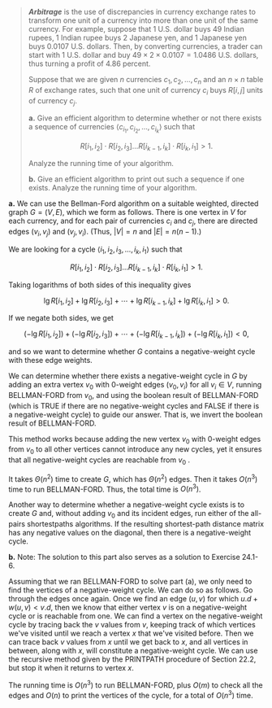
> __*Arbitrage*__ is the use of discrepancies in currency exchange rates to transform one unit of a currency into more than one unit of the same currency. For example, suppose that $1$ U.S. dollar buys $49$ Indian rupees, $1$ Indian rupee buys $2$ Japanese yen, and $1$ Japanese yen buys $0.0107$ U.S. dollars. Then, by converting currencies, a trader can start with $1$ U.S. dollar and buy $49 \times 2 \times 0.0107 = 1.0486$ U.S. dollars, thus turning a profit of $4.86$ percent.
>
> Suppose that we are given $n$ currencies $c_1, c_2, \ldots, c_n$ and an $n \times n$ table $R$ of exchange rates, such that one unit of currency $c_i$ buys $R[i, j]$ units of currency $c_j$.
>
> **a.** Give an efficient algorithm to determine whether or not there exists a sequence of currencies $\langle c_{i_1}, c_{i_2}, \ldots, c_{i_k} \rangle$ such that
>
> $$R[i_1, i_2] \cdot R[i_2, i_3] \ldots R[i_{k - 1}, i_k] \cdot R[i_k, i_1] > 1.$$
>
> Analyze the running time of your algorithm.
>
> **b.** Give an efficient algorithm to print out such a sequence if one exists. Analyze the running time of your algorithm.

**a.** We can use the Bellman-Ford algorithm on a suitable weighted, directed graph $G = (V, E)$, which we form as follows. There is one vertex in $V$ for each currency, and for each pair of currencies $c_i$ and $c_j$, there are directed edges $(v_i, v_j)$ and $(v_j , v_i)$. (Thus, $|V| = n$ and $|E| = n(n - 1)$.)

We are looking for a cycle $\langle i_1, i_2, i_3, \ldots, i_k, i_1 \rangle$ such that

$$R[i_1, i_2] \cdot R[i_2, i_3] \ldots R[i_{k - 1}, i_k] \cdot R[i_k, i_1] > 1.$$

Taking logarithms of both sides of this inequality gives

$$\lg R[i_1, i_2] + \lg R[i_2, i_3] + \cdots + \lg R[i_{k - 1}, i_k] + \lg R[i_k, i_1] > 0.$$

If we negate both sides, we get

$$(-\lg R[i_1, i_2]) + (-\lg R[i_2, i_3]) + \cdots + (-\lg R[i_{k - 1}, i_k]) + (-\lg R[i_k, i_1]) < 0,$$

and so we want to determine whether $G$ contains a negative-weight cycle with these edge weights.

We can determine whether there exists a negative-weight cycle in $G$ by adding an extra vertex $v_0$ with $0$-weight edges $(v_0, v_i)$ for all $v_i \in V$, running $\text{BELLMAN-FORD}$ from $v_0$, and using the boolean result of $\text{BELLMAN-FORD}$ (which is $\text{TRUE}$ if there are no negative-weight cycles and $\text{FALSE}$ if there is a negative-weight cycle) to guide our answer. That is, we invert the boolean result of $\text{BELLMAN-FORD}$.

This method works because adding the new vertex $v_0$ with $0$-weight edges from $v_0$ to all other vertices cannot introduce any new cycles, yet it ensures that all negative-weight cycles are reachable from $v_0$ .

It takes $\Theta(n^2)$ time to create $G$, which has $\Theta(n^2)$ edges. Then it takes $O(n^3)$ time to run $\text{BELLMAN-FORD}$. Thus, the total time is $O(n^3)$.

Another way to determine whether a negative-weight cycle exists is to create $G$ and, without adding $v_0$ and its incident edges, run either of the all-pairs shortestpaths algorithms. If the resulting shortest-path distance matrix has any negative values on the diagonal, then there is a negative-weight cycle.

**b.** Note: The solution to this part also serves as a solution to Exercise 24.1-6.

Assuming that we ran $\text{BELLMAN-FORD}$ to solve part (a), we only need to find the vertices of a negative-weight cycle. We can do so as follows. Go through the edges once again. Once we find an edge $(u, v)$ for which $u.d + w(u, v) < v.d$, then we know that either vertex $v$ is on a negative-weight cycle or is reachable from one. We can find a vertex on the negative-weight cycle by tracing back the $v$ values from $v$, keeping track of which vertices we've visited until we reach a vertex $x$ that we've visited before. Then we can trace back $v$ values from $x$ until we get back to $x$, and all vertices in between, along with $x$, will constitute a negative-weight cycle. We can use the recursive method given by the $\text{PRINTPATH}$ procedure of Section 22.2, but stop it when it returns to vertex $x$.

The running time is $O(n^3)$ to run $\text{BELLMAN-FORD}$, plus $O(m)$ to check all the edges and $O(n)$ to print the vertices of the cycle, for a total of $O(n^3)$ time.
